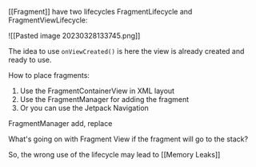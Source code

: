 [[Fragment]] have two lifecycles FragmentLifecycle and FragmentViewLifecycle:

![[Pasted image 20230328133745.png]]

The idea to use `onViewCreated()` is here the view is already created and ready to use.

How to place fragments:
1. Use the FragmentContainerView in XML layout
2. Use the FragmentManager for adding the fragment
3. Or you can use the Jetpack Navigation

FragmentManager add, replace 


What's going on with Fragment View if the fragment will go to the stack?

So, the wrong use of the lifecycle may lead to [[Memory Leaks]]